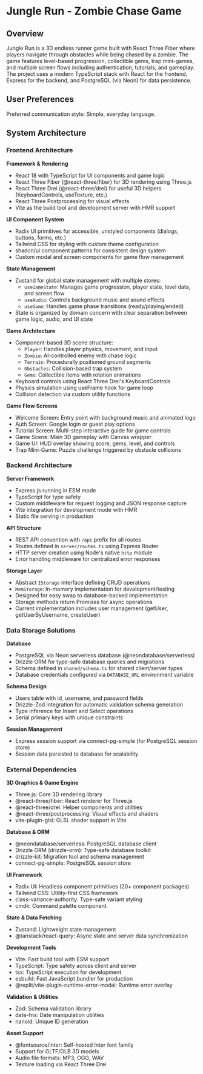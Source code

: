 # Jungle Run - Zombie Chase Game

## Overview

Jungle Run is a 3D endless runner game built with React Three Fiber where players navigate through obstacles while being chased by a zombie. The game features level-based progression, collectible gems, trap mini-games, and multiple screen flows including authentication, tutorials, and gameplay. The project uses a modern TypeScript stack with React for the frontend, Express for the backend, and PostgreSQL (via Neon) for data persistence.

## User Preferences

Preferred communication style: Simple, everyday language.

## System Architecture

### Frontend Architecture

**Framework & Rendering**
- React 18 with TypeScript for UI components and game logic
- React Three Fiber (@react-three/fiber) for 3D rendering using Three.js
- React Three Drei (@react-three/drei) for useful 3D helpers (KeyboardControls, useTexture, etc.)
- React Three Postprocessing for visual effects
- Vite as the build tool and development server with HMR support

**UI Component System**
- Radix UI primitives for accessible, unstyled components (dialogs, buttons, forms, etc.)
- Tailwind CSS for styling with custom theme configuration
- shadcn/ui component patterns for consistent design system
- Custom modal and screen components for game flow management

**State Management**
- Zustand for global state management with multiple stores:
  - `useGameState`: Manages game progression, player state, level data, and screen flow
  - `useAudio`: Controls background music and sound effects
  - `useGame`: Handles game phase transitions (ready/playing/ended)
- State is organized by domain concern with clear separation between game logic, audio, and UI state

**Game Architecture**
- Component-based 3D scene structure:
  - `Player`: Handles player physics, movement, and input
  - `Zombie`: AI-controlled enemy with chase logic
  - `Terrain`: Procedurally positioned ground segments
  - `Obstacles`: Collision-based trap system
  - `Gems`: Collectible items with rotation animations
- Keyboard controls using React Three Drei's KeyboardControls
- Physics simulation using useFrame hook for game loop
- Collision detection via custom utility functions

**Game Flow Screens**
- Welcome Screen: Entry point with background music and animated logo
- Auth Screen: Google login or guest play options
- Tutorial Screen: Multi-step interactive guide for game controls
- Game Scene: Main 3D gameplay with Canvas wrapper
- Game UI: HUD overlay showing score, gems, level, and controls
- Trap Mini-Game: Puzzle challenge triggered by obstacle collisions

### Backend Architecture

**Server Framework**
- Express.js running in ESM mode
- TypeScript for type safety
- Custom middleware for request logging and JSON response capture
- Vite integration for development mode with HMR
- Static file serving in production

**API Structure**
- REST API convention with `/api` prefix for all routes
- Routes defined in `server/routes.ts` using Express Router
- HTTP server creation using Node's native `http` module
- Error handling middleware for centralized error responses

**Storage Layer**
- Abstract `IStorage` interface defining CRUD operations
- `MemStorage`: In-memory implementation for development/testing
- Designed for easy swap to database-backed implementation
- Storage methods return Promises for async operations
- Current implementation includes user management (getUser, getUserByUsername, createUser)

### Data Storage Solutions

**Database**
- PostgreSQL via Neon serverless database (@neondatabase/serverless)
- Drizzle ORM for type-safe database queries and migrations
- Schema defined in `shared/schema.ts` for shared client/server types
- Database credentials configured via `DATABASE_URL` environment variable

**Schema Design**
- Users table with id, username, and password fields
- Drizzle-Zod integration for automatic validation schema generation
- Type inference for Insert and Select operations
- Serial primary keys with unique constraints

**Session Management**
- Express session support via connect-pg-simple (for PostgreSQL session store)
- Session data persisted to database for scalability

### External Dependencies

**3D Graphics & Game Engine**
- Three.js: Core 3D rendering library
- @react-three/fiber: React renderer for Three.js
- @react-three/drei: Helper components and utilities
- @react-three/postprocessing: Visual effects and shaders
- vite-plugin-glsl: GLSL shader support in Vite

**Database & ORM**
- @neondatabase/serverless: PostgreSQL database client
- Drizzle ORM (drizzle-orm): Type-safe database toolkit
- drizzle-kit: Migration tool and schema management
- connect-pg-simple: PostgreSQL session store

**UI Framework**
- Radix UI: Headless component primitives (20+ component packages)
- Tailwind CSS: Utility-first CSS framework
- class-variance-authority: Type-safe variant styling
- cmdk: Command palette component

**State & Data Fetching**
- Zustand: Lightweight state management
- @tanstack/react-query: Async state and server data synchronization

**Development Tools**
- Vite: Fast build tool with ESM support
- TypeScript: Type safety across client and server
- tsx: TypeScript execution for development
- esbuild: Fast JavaScript bundler for production
- @replit/vite-plugin-runtime-error-modal: Runtime error overlay

**Validation & Utilities**
- Zod: Schema validation library
- date-fns: Date manipulation utilities
- nanoid: Unique ID generation

**Asset Support**
- @fontsource/inter: Self-hosted Inter font family
- Support for GLTF/GLB 3D models
- Audio file formats: MP3, OGG, WAV
- Texture loading via React Three Drei